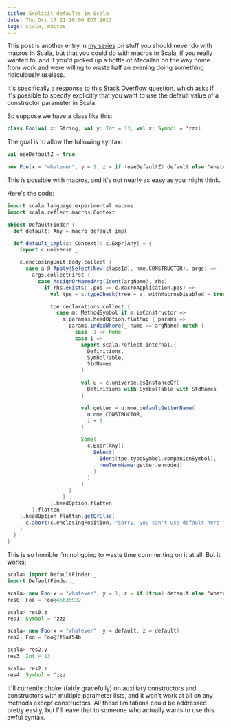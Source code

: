 ```yaml
---
title: Explicit defaults in Scala
date: Thu Oct 17 21:10:00 EDT 2013
tags: scala, macros
---
```


This post is another entry in [my series](https://meta.plasm.us/posts/2013/08/30/horrible-code/) on
stuff you should never do with macros in Scala, but that you could do with macros in Scala, if you really wanted to,
and if you'd picked up a bottle of Macallan on the way home from work and were willing to waste half an
evening doing something ridiculously useless.

It's specifically a response to [this Stack Overflow question](https://stackoverflow.com/q/19432905/334519),
which asks if it's possible to specify explicitly that you want to use the default value of a constructor parameter in Scala.

So suppose we have a class like this:

``` scala
class Foo(val x: String, val y: Int = 13, val z: Symbol = 'zzz)
```

The goal is to allow the following syntax:

``` scala
val useDefaultZ = true

new Foo(x = "whatever", y = 1, z = if (useDefaultZ) default else 'whatever)
```

This _is_ possible with macros, and it's not nearly as easy as you might think.

<!-- MORE -->

Here's the code:

``` scala
import scala.language.experimental.macros
import scala.reflect.macros.Context

object DefaultFinder {
  def default: Any = macro default_impl

  def default_impl(c: Context): c.Expr[Any] = {
    import c.universe._

    c.enclosingUnit.body.collect {
      case a @ Apply(Select(New(classId), nme.CONSTRUCTOR), args) =>
        args.collectFirst {
          case AssignOrNamedArg(Ident(argName), rhs)
            if rhs.exists(_.pos == c.macroApplication.pos) =>
              val tpe = c.typeCheck(tree = a, withMacrosDisabled = true).tpe

              tpe.declarations.collect {
                case m: MethodSymbol if m.isConstructor =>
                  m.paramss.headOption.flatMap { params =>
                    params.indexWhere(_.name == argName) match {
                      case -1 => None
                      case i =>
                        import scala.reflect.internal.{
                          Definitions,
                          SymbolTable,
                          StdNames
                        }

                        val u = c.universe.asInstanceOf[
                          Definitions with SymbolTable with StdNames
                        ]

                        val getter = u.nme.defaultGetterName(
                          u.nme.CONSTRUCTOR,
                          i + 1
                        )

                        Some(
                          c.Expr[Any](
                            Select(
                              Ident(tpe.typeSymbol.companionSymbol),
                              newTermName(getter.encoded)
                            )
                          )
                        )
                    }
                  }
              }.headOption.flatten
        }.flatten
    }.headOption.flatten.getOrElse(
      c.abort(c.enclosingPosition, "Sorry, you can't use default here!")
    )
  }
}
```

This is so horrible I'm not going to waste time commenting on it at all. But it works:

``` scala
scala> import DefaultFinder._
import DefaultFinder._

scala> new Foo(x = "whatever", y = 1, z = if (true) default else 'whatever)
res0: Foo = Foo@46635922

scala> res0.z
res1: Symbol = 'zzz

scala> new Foo(x = "whatever", y = default, z = default)
res2: Foo = Foo@7f9a454b

scala> res2.y
res3: Int = 13

scala> res2.z
res4: Symbol = 'zzz
```

It'll currently choke (fairly gracefully) on auxiliary constructors and constructors with multiple parameter lists,
and it won't work at all on any methods except constructors.
All these limitations could be addressed pretty easily,
but I'll leave that to someone who actually wants to use this awful syntax.

